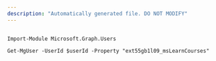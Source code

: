 ```yaml
---
description: "Automatically generated file. DO NOT MODIFY"
---
```


```powershellv1

Import-Module Microsoft.Graph.Users

Get-MgUser -UserId $userId -Property "ext55gb1l09_msLearnCourses" 

```